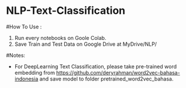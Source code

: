 # NLP-Text-Classification

#How To Use :
1. Run every notebooks on Goole Colab.
2. Save Train and Test Data on Google Drive at MyDrive/NLP/

#Notes:
- For DeepLearning Text Classification, please take pre-trained word embedding from https://github.com/deryrahman/word2vec-bahasa-indonesia and save model to folder pretrained_word2vec_bahasa.
